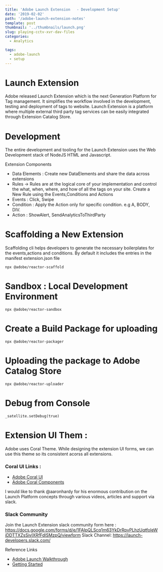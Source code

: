 ```yaml
---
title: 'Adobe Launch Extension   - Development Setup'
date: '2019-02-02'
path: '/adobe-launch-extension-notes'
template: post
thumbnail: '../thumbnails/launch.png'
slug: playing-cctv-xvr-dav-files
categories:
  - Analytics

tags:
  - adobe-launch
  - setup
---
```


# Launch Extension

Adobe released Launch Extension which is the next Generation Platform for Tag management. It simplifies the workflow involved in the development, testing and deployment of tags to website. Launch Extension is a platform where multiple external third party tag services can be easily integrated through Extension Catalog Store.

# Development

The entire development and tooling for the Launch Extension uses the Web Development stack of NodeJS HTML and Javascript.

Extension Components

- Data Elements : Create new DataElements and share the data across extensions
- Rules -> Rules are at the logical core of your implementation and control the what, when, where, and how of all the tags on your site. Create a New Rule using the Events,Conditions and Actions
- Events : Click, Swipe
- Condition : Apply the Action only for specific condition. e.g A, BODY, DIV.
- Action : ShowAlert, SendAnalyticsToThirdParty

# Scaffolding a New Extension

Scaffolding cli helps developers to generate the necessary boilerplates for the events,actions and conditions. By default it includes the entries in the manifest extension.json file

```
npx @adobe/reactor-scaffold
```

# Sandbox : Local Development Environment

```
npx @adobe/reactor-sandbox
```

# Create a Build Package for uploading

```
npx @adobe/reactor-packager
```

# Uploading the package to Adobe Catalog Store

```
npx @adobe/reactor-uploader
```

# Debug from Console

```
_satellite.setDebug(true)

```

# Extension UI Them :

Adobe uses Coral Theme. While designing the extension UI forms, we can use this theme so its consistent acorss all extensions.

### Coral UI Links :

- [Adobe Coral UI](https://helpx.adobe.com/experience-manager/6-3/sites/developing/using/reference-materials/coral-ui/coralui3/styles.html)
- [Adobe Coral Components](https://helpx.adobe.com/experience-manager/6-3/sites/developing/using/reference-materials/coral-ui/coralui3/components.html)

I would like to thank @aaronhardy for his enormous contribution on the Launch Platform concepts through various videos, articles and support via slack.

### Slack Community

Join the Launch Extension slack community form here : https://docs.google.com/forms/d/e/1FAIpQLScq1m63YkDrRpvPLhzUqtfoleWiDDTTXZsSivIXRfFdlSMzpQ/viewform Slack Channel: https://launch-developers.slack.com/

Reference Links


- [Adobe Launch Walkthrough](https://www.youtube.com/watch?v=rxjtC9o4rl0)
- [Getting Started](https://webanalyticsfordevelopers.com/2017/12/05/launch-launch/)

